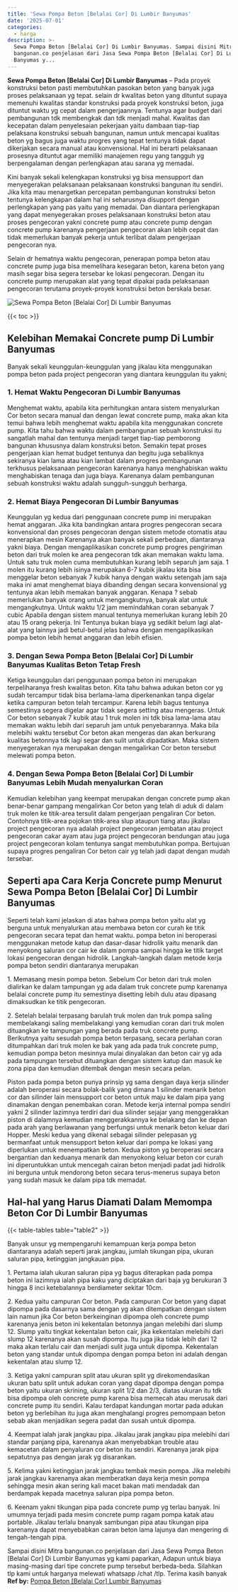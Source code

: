 ```yaml
---
title: 'Sewa Pompa Beton [Belalai Cor] Di Lumbir Banyumas'
date: '2025-07-01'
categories:
  - harga
description: >-
  Sewa Pompa Beton [Belalai Cor] Di Lumbir Banyumas. Sampai disini Mitra
  bangunan.co penjelasan dari Jasa Sewa Pompa Beton [Belalai Cor] Di Lumbir
  Banyumas y...
---
```


**Sewa Pompa Beton \[Belalai Cor\] Di Lumbir Banyumas** – Pada proyek konstruksi beton pasti membutuhkan pasokan beton yang banyak juga proses pelaksanaan yg tepat. selain dr kwalitas beton yang dituntut supaya memenuhi kwalitas standar konstruksi pada proyek konstruksi beton, juga dituntut waktu yg cepat dalam pengerjaannya. Tentunya agar budget dari pembangunan tdk membengkak dan tdk menjadi mahal. Kwalitas dan kecepatan dalam penyelesaian pekerjaan yaitu dambaan tiap-tiap pelaksana konstruksi sebuah bangunan, namun untuk mencapai kualitas beton yg bagus juga waktu progres yang tepat tentunya tidak dapat dikerjakan secara manual atau konvensional. Hal ini berarti pelaksanaan prosesnya dituntut agar memiliki manajemen regu yang tangguh yg berpengalaman dengan perlengkapan atau sarana yg memadai.

Kini banyak sekali kelengkapan konstruksi yg bisa mensupport dan menyegerakan pelaksanaan pelaksanaan konstruksi bangunan itu sendiri. Jika kita mau menargetkan percepatan pembangunan konstruksi beton tentunya kelengkapan dalam hal ini seharusnya disupport dengan perlengkapan yang pas yaitu yang memadai. Dan diantara perlengkapan yang dapat menyegerakan proses pelaksanaan konstruksi beton atau proses pengecoran yakni concrete pump atau concrete pump dengan concrete pump karenanya pengerjaan pengecoran akan lebih cepat dan tidak memerlukan banyak pekerja untuk terlibat dalam pengerjaan pengecoran nya.

Selain dr hematnya waktu pengecoran, penerapan pompa beton atau concrete pump juga bisa memelihara kesegaran beton, karena beton yang masih segar bisa segera tersebar ke lokasi pengecoran. Dengan itu concrete pump merupakan alat yang tepat dipakai pada pelaksanaan pengecoran terutama proyek-proyek konstruksi beton berskala besar.

![Sewa Pompa Beton [Belalai Cor] Di Lumbir Banyumas](/images/sewa-concrete-pump-14.png)

{{< toc >}}

## Kelebihan Memakai Concrete pump Di Lumbir Banyumas

Banyak sekali keunggulan-keunggulan yang jikalau kita menggunakan pompa beton pada project pengecoran yang diantara keunggulan itu yakni;

### 1\. Hemat Waktu Pengecoran Di Lumbir Banyumas

Menghemat waktu, apabila kita perhitungkan antara sistem menyalurkan Cor beton secara manual dan dengan lewat concrete pump, maka akan kita temui bahwa lebih menghemat waktu apabila kita menggunakan concrete pump. Kita tahu bahwa waktu dalam pembangunan sebuah konstruksi itu sangatlah mahal dan tentunya menjadi target tiap-tiap pemborong bangunan khususnya dalam konstruksi beton. Semakin tepat proses pengerjaan kian hemat budget tentunya dan begitu juga sebaliknya sekiranya kian lama atau kian lambat dalam progres pembangunan terkhusus pelaksanaan pengecoran karenanya hanya menghabiskan waktu menghabiskan tenaga dan juga biaya. Karenanya dalam pembangunan sebuah konstruksi waktu adalah sungguh-sungguh berharga.

### 2\. Hemat Biaya Pengecoran Di Lumbir Banyumas

Keunggulan yg kedua dari penggunaan concrete pump ini merupakan hemat anggaran. Jika kita bandingkan antara progres pengecoran secara konvensional dan proses pengecoran dengan sistem metode otomatis atau menerapkan mesin Karenanya akan banyak sekali perbedaan, diantaranya yakni biaya. Dengan mengaplikasikan concrete pump progres pengiriman beton dari truk molen ke area pengecoran tdk akan memakan waktu lama. Untuk satu truk molen cuma membutuhkan kurang lebih separuh jam saja. 1 molen itu kurang lebih isinya merupakan 6-7 kubik jikalau kita bisa menggelar beton sebanyak 7 kubik hanya dengan waktu setengah jam saja maka ini amat menghemat biaya dibanding dengan secara konvensional yg tentunya akan lebih memakan banyak anggaran. Kenapa ? sebab memerlukan banyak orang untuk mengangkutnya, banyak alat untuk mengangkutnya. Untuk waktu 1/2 jam memindahkan coran sebanyak 7 cubic Apabila dengan sistem manual tentunya memerlukan kurang lebih 20 atau 15 orang pekerja. Ini Tentunya bukan biaya yg sedikit belum lagi alat-alat yang lainnya jadi betul-betul jelas bahwa dengan mengaplikasikan pompa beton lebih hemat anggaran dan lebih efisien.

### 3\. Dengan Sewa Pompa Beton \[Belalai Cor\] Di Lumbir Banyumas Kualitas Beton Tetap Fresh

Ketiga keunggulan dari penggunaan pompa beton ini merupakan terpeliharanya fresh kwalitas beton. Kita tahu bahwa adukan beton cor yg sudah tercampur tidak bisa berlama-lama diperkenankan tanpa digelar ketika campuran beton telah tercampur. Karena lebih bagus tentunya semestinya segera digelar agar tidak segera setting atau mengeras. Untuk Cor beton sebanyak 7 kubik atau 1 truk molen ini tdk bisa lama-lama atau memakan waktu lebih dari separuh jam untuk penyebarannya. Maka bila melebihi waktu tersebut Cor beton akan mengeras dan akan berkurang kualitas betonnya tdk lagi segar dan sulit untuk dipadatkan. Maka sistem menyegerakan nya merupakan dengan mengalirkan Cor beton tersebut melewati pompa beton.

### 4\. Dengan Sewa Pompa Beton \[Belalai Cor\] Di Lumbir Banyumas Lebih Mudah menyalurkan Coran

Kemudian kelebihan yang keempat merupakan dengan concrete pump akan benar-benar gampang mengalirkan Cor beton yang telah di aduk di dalam truk molen ke titik-area tersulit dalam pengerjaan pengaliran Cor beton. Contohnya titik-area pojokan titik-area slup ataupun tiang atau jikalau project pengecoran nya adalah project pengecoran jembatan atau project pengecoran cakar ayam atau juga project pengecoran bendungan atau juga project pengecoran kolam tentunya sangat membutuhkan pompa. Bertujuan supaya progres pengaliran Cor beton cair yg telah jadi dapat dengan mudah tersebar.

## Seperti apa Cara Kerja Concrete pump Menurut Sewa Pompa Beton \[Belalai Cor\] Di Lumbir Banyumas

Seperti telah kami jelaskan di atas bahwa pompa beton yaitu alat yg berguna untuk menyalurkan atau membawa beton cor curah ke titik pengecoran secara tepat dan hemat waktu. pompa beton ini beroperasi menggunakan metode katup dan dasar-dasar hidrolik yaitu menarik dan menyokong saluran cor cair ke dalam pompa sampai hingga ke titik target lokasi pengecoran dengan hidrolik. Langkah-langkah dalam metode kerja pompa beton sendiri diantaranya merupakan

1\. Memasang mesin pompa beton. Sebelum Cor beton dari truk molen dialirkan ke dalam tampungan yg ada dalam truk concrete pump karenanya belalai concrete pump itu semestinya disetting lebih dulu atau dipasang dimaksudkan ke titik pengecoran.

2\. Setelah belalai terpasang barulah truk molen dan truk pompa saling membelakangi saling membelakangi yang kemudian coran dari truk molen dituangkan ke tampungan yang berada pada truk concrete pump. Berikutnya yaitu sesudah pompa beton terpasang, secara perlahan coran ditumpahkan dari truk molen ke bak yang ada pada truk concrete pump, kemudian pompa beton mesinnya mulai dinyalakan dan beton cair yg ada pada tampungan tersebut dituangkan dengan sistem katup dan masuk ke zona pipa dan kemudian ditembak dengan mesin secara pelan.

Piston pada pompa beton punya prinsip yg sama dengan daya kerja silinder adalah beroperasi secara bolak-balik yang dimana 1 silinder menarik beton cor dan silinder lain mensupport cor beton untuk maju ke dalam pipa yang dinamakan dengan penembakan coran. Metode kerja internal pompa sendiri yakni 2 silinder lazimnya terdiri dari dua silinder sejajar yang menggerakkan piston di dalamnya kemudian menggerakkannya ke belakang dan ke depan pada arah yang berlawanan yang berfungsi untuk menarik beton keluar dari Hopper. Meski kedua yang dikenal sebagai silinder pelepasan yg bermanfaat untuk mensupport beton keluar dari pompa ke lokasi yang diperlukan untuk menempatkan beton. Kedua piston yg beroperasi secara bergantian dan keduanya menarik dan menyokong keluar beton cor curah ini diperuntukkan untuk mencegah cairan beton menjadi padat jadi hidrolik ini berguna untuk mendorong beton secara terus-menerus supaya beton yang sudah masuk ke dalam pipa tdk memadat.

## Hal-hal yang Harus Diamati Dalam Memompa Beton Cor Di Lumbir Banyumas

{{< table-tables table="table2" >}}

Banyak unsur yg mempengaruhi kemampuan kerja pompa beton diantaranya adalah seperti jarak jangkau, jumlah tikungan pipa, ukuran saluran pipa, ketinggian jangkauan pipa.

1\. Pertama ialah ukuran saluran pipa yg bagus diterapkan pada pompa beton ini lazimnya ialah pipa kaku yang diciptakan dari baja yg berukuran 3 hingga 8 inci ketebalannya berdiameter sekitar 10cm.

2\. Kedua yaitu campuran Cor beton. Pada campuran Cor beton yang dapat dipompa pada dasarnya sama dengan yg akan ditempatkan dengan sistem lain namun jika Cor beton berkeinginan dipompa oleh concrete pump karenanya jenis beton ini kekentalan betonnya jangan melebihi dari slump 12. Slump yaitu tingkat kekentalan beton cair, jika kekentalan melebihi dari slump 12 karenanya akan susah dipompa. Itu juga jika tidak lebih dari 12 maka akan terlalu cair dan menjadi sulit juga untuk dipompa. Kekentalan beton yang standar untuk dipompa dengan pompa beton ini adalah dengan kekentalan atau slump 12.

3\. Ketiga yakni campuran split atau ukuran split yg direkomendasikan ukuran batu split untuk adukan coran yang dapat dipompa dengan pompa beton yaitu ukuran skrining, ukuran split 1/2 dan 2/3, diatas ukuran itu tdk bisa dipompa oleh concrete pump karena bisa memecah atau merusak dari concrete pump itu sendiri. Kalau terdapat kandungan mortar pada adukan beton yg berlebihan itu juga akan menghalangi progres pemompaan beton sebab akan menjadikan segera padat dan susah untuk dipompa.

4\. Keempat ialah jarak jangkau pipa. Jikalau jarak jangkau pipa melebihi dari standar panjang pipa, karenanya akan menyebabkan trouble atau kemacetan dalam penyaluran cor beton itu sendiri. Karenanya jarak pipa sepatutnya pas dengan jarak yg disarankan.

5\. Kelima yakni ketinggian jarak jangkau tembak mesin pompa. Jika melebihi jarak jangkau karenanya akan memberatkan daya kerja mesin pompa sehingga mesin akan sering kali macet bakan mati mendadak dan berdampak kepada macetnya saluran pipa pompa beton.

6\. Keenam yakni tikungan pipa pada concrete pump yg terlau banyak. Ini umumnya terjadi pada mesim concrete pump ragam pompa katak atau portable. Jikalau terlalu bnanyak sambungan pipa atau tikungan pipa karenanya dapat menyebabkan cairan beton lama lajunya dan mengering di tengah-tengah pipa.

Sampai disini Mitra bangunan.co penjelasan dari Jasa Sewa Pompa Beton \[Belalai Cor\] Di Lumbir Banyumas yg kami paparkan, Adapun untuk biaya masing-masing dari tipe concrete pump tersebut berbeda-beda. Silahkan tlp kami untuk harganya melewati whatsapp /chat /tlp. Terima kasih banyak
**Ref by:** [Pompa Beton [Belalai Cor] Lumbir Banyumas](https://id.wikipedia.org/wiki/Pompa)
